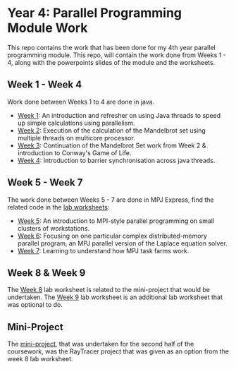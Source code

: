 # Year 4: Parallel Programming Module Work

This repo contains the work that has been done for my 4th year parallel programming module. This repo, will contain the work done from Weeks 1 - 4, along with the powerpoints slides of the module and the worksheets.

## Week 1 - Week 4
Work done between Weeks 1 to 4 are done in java.
- [Week 1](/Resource%20Files/Lab%20Worksheets/week1-lab.html): An introduction and refresher on using Java threads to speed up simple calculations using parallelism.
- [Week 2](/Resource%20Files/Lab%20Worksheets/week2-lab.html): Execution of the calculation of the Mandelbrot set using multiple threads on multicore processor.
- [Week 3](/Resource%20Files/Lab%20Worksheets/week3-lab.html): Continuation of the Mandelbrot Set work from Week 2 & introduction to Conway's Game of Life.
- [Week 4](/Resource%20Files/Lab%20Worksheets/week4-lab.html): Introduction to barrier synchronisation across java threads.

## Week 5 - Week 7
The work done between Weeks 5 - 7 are done in MPJ Express, find the related code in the [lab worksheets](/Resource%20Files/Lab%20Worksheets):
- [Week 5](/Resource%20Files/Lab%20Worksheets/week5-lab.html): An introduction to MPI-style parallel programming on small clusters of workstations.
- [Week 6](/Resource%20Files/Lab%20Worksheets/week6-lab.html): Focusing on one particular complex distributed-memory parallel program, an MPJ parallel version of the Laplace equation solver.
- [Week 7](/Resource%20Files/Lab%20Worksheets/week7-lab.html): Learning to understand how MPJ task farms work.

## Week 8 & Week 9
The [Week 8](/Resource%20Files/Lab%20Worksheets/week8-lab.html) lab worksheet is related to the mini-project that would be undertaken.
The [Week 9](/Resource%20Files/Lab%20Worksheets/week9-lab.html) lab worksheet is an additional lab worksheet that was optional to do.

## Mini-Project
The [mini-project](/Mini-Project/), that was undertaken for the second half of the coursework, was the RayTracer project that was given as an option from the week 8 lab worksheet.

